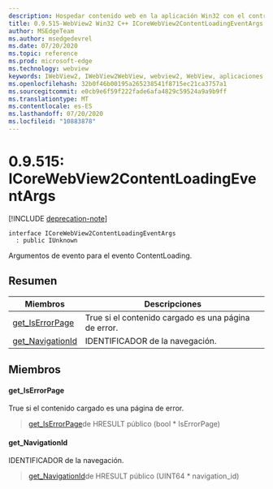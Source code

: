 ```yaml
---
description: Hospedar contenido web en la aplicación Win32 con el control Microsoft Edge WebView2
title: 0.9.515-WebView2 Win32 C++ ICoreWebView2ContentLoadingEventArgs
author: MSEdgeTeam
ms.author: msedgedevrel
ms.date: 07/20/2020
ms.topic: reference
ms.prod: microsoft-edge
ms.technology: webview
keywords: IWebView2, IWebView2WebView, webview2, WebView, aplicaciones Win32, Win32, Edge, ICoreWebView2, ICoreWebView2Controller, control de explorador, HTML Edge
ms.openlocfilehash: 32b0f46b00195a265238541f8715ec21ca3757a1
ms.sourcegitcommit: e0cb9e6f59f222fade6afa4829c59524a9a9b9ff
ms.translationtype: MT
ms.contentlocale: es-ES
ms.lasthandoff: 07/20/2020
ms.locfileid: "10883878"
---
```

# 0.9.515: ICoreWebView2ContentLoadingEventArgs 

[!INCLUDE [deprecation-note](../../includes/deprecation-note.md)]

```
interface ICoreWebView2ContentLoadingEventArgs
  : public IUnknown
```

Argumentos de evento para el evento ContentLoading.

## Resumen

 Miembros                        | Descripciones
--------------------------------|---------------------------------------------
[get_IsErrorPage](#get_iserrorpage) | True si el contenido cargado es una página de error.
[get_NavigationId](#get_navigationid) | IDENTIFICADOR de la navegación.

## Miembros

#### get_IsErrorPage 

True si el contenido cargado es una página de error.

> [get_IsErrorPage](#get_iserrorpage)de HRESULT público (bool * IsErrorPage)

#### get_NavigationId 

IDENTIFICADOR de la navegación.

> [get_NavigationId](#get_navigationid)de HRESULT público (UINT64 * navigation_id)

